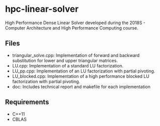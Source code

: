 # hpc-linear-solver
High Performance Dense Linear Solver developed during the 2018S - Computer Architecture and High Performance Computing course.

## Files

* triangular_solve.cpp: Implementation of forward and backward substitution for lower and upper triangular matrices.
* LU.cpp: Implementation of a standard LU factorization.
* LU_pp.cpp: Implementation of an LU factorization with partial pivoting.
* LU_blocked.cpp: Implementation of a high performance blocked LU factorization with partial pivoting.
* doc: Includes technical report and makefile for each implementation

## Requirements
* C++11
* CBLAS
